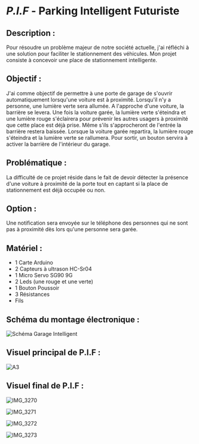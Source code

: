 # *P.I.F* - Parking Intelligent Futuriste

## Description :

Pour résoudre un problème majeur de notre société actuelle, j'ai réfléchi à une solution pour faciliter le stationnement des véhicules.
Mon projet consiste à concevoir une place de stationnement intelligente.

## Objectif :

J'ai comme objectif de permettre à une porte de garage de s'ouvrir automatiquement lorsqu'une voiture est à proximité. Lorsqu'il n'y a personne, une lumière verte sera allumée. A l'approche d'une voiture, la barrière se levera. Une fois la voiture garée, la lumière verte s'éteindra et une lumière rouge s'éclairera pour prévenir les autres usagers à proximité que cette place est déjà prise. Même s'ils s'approcheront de l'entrée la barrière restera baissée. Lorsque la voiture garée repartira, la lumière rouge s'éteindra et la lumière verte se rallumera. Pour sortir, un bouton servira à activer la barrière de l'intérieur du garage.

## Problématique :

La difficulté de ce projet réside dans le fait de devoir détecter la présence d'une voiture à proximité de la porte tout en captant si la place de stationnement est déjà occupée ou non.

## Option :

Une notification sera envoyée sur le téléphone des personnes qui ne sont pas à proximité dès lors qu'une personne sera garée.

## Matériel :

- 1 Carte Arduino
- 2 Capteurs à ultrason HC-Sr04
- 1 Micro Servo SG90 9G
- 2 Leds (une rouge et une verte)
- 1 Bouton Poussoir
- 3 Résistances
- Fils

## Schéma du montage électronique :

![Schéma Garage Intelligent](https://github.com/Silena13/Parking-Intelligent/assets/130862701/30c80a31-a4e5-4fee-913e-75e5ddbd33f3)

## Visuel principal de P.I.F :

![A3](https://github.com/Silena13/P.I.F/assets/130862701/c29bd4a9-bc7a-497e-b43e-34b64495a5b7)

## Visuel final de P.I.F :

![IMG_3270](https://github.com/Silena13/P.I.F/assets/130862701/baf3539d-700a-4f3b-9f43-20092f5b8eee)

![IMG_3271](https://github.com/Silena13/P.I.F/assets/130862701/580d6d6e-4487-4466-ba4d-38055fb3b5d2)

![IMG_3272](https://github.com/Silena13/P.I.F/assets/130862701/c17f0aeb-ff19-4ee1-90a1-e5a401f8a39c)

![IMG_3273](https://github.com/Silena13/P.I.F/assets/130862701/58ef7ce2-d4fd-472a-977b-3cb0bc24cd61)
